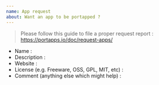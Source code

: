 ```yaml
---
name: App request
about: Want an app to be portapped ?
---
```


> Please follow this guide to file a proper request report : https://portapps.io/doc/request-apps/

* Name : 
* Description : 
* Website : 
* License (e.g. Freeware, OSS, GPL, MIT, etc) : 
* Comment (anything else which might help) : 
